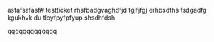 asfafsafasf# testticket
rhsfbadgvaghdfjd
fgjfjfgj
erhbsdfhs
fsdgadfg
kgukhvk
du
tloyfpyfpfyup
shsdhfdsh

qqqqqqqqqqqqq
